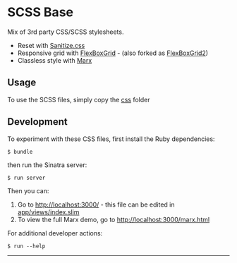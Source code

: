 SCSS Base
==================================================

Mix of 3rd party CSS/SCSS stylesheets.

- Reset with [Sanitize.css]
- Responsive grid with [FlexBoxGrid] - (also forked as [FlexBoxGrid2])
- Classless style with [Marx]


Usage
--------------------------------------------------

To use the SCSS files, simply copy the [css](css) folder


Development
--------------------------------------------------

To experiment with these CSS files, first install the Ruby dependencies:

    $ bundle

then run the Sinatra server:

    $ run server

Then you can:

1. Go to <http://localhost:3000/> - this file can be edited in 
   [app/views/index.slim](app/views/index.slim)
2. To view the full Marx demo, go to <http://localhost:3000/marx.html>

For additional developer actions:

    $ run --help


---

[Sanitize.css]: https://github.com/csstools/sanitize.css
[Marx]: https://github.com/mblode/marx
[FlexBoxGrid]: https://github.com/kristoferjoseph/flexboxgrid
[FlexBoxGrid2]: https://github.com/evgenyrodionov/flexboxgrid2

